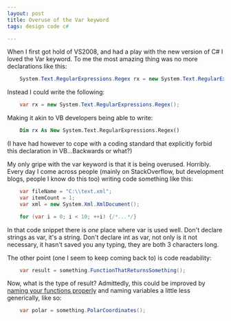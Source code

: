 ```yaml
---
layout: post
title: Overuse of the Var keyword
tags: design code c#

---
```


When I first got hold of VS2008, and had a play with the new version of C# I loved the Var keyword.  To me the most amazing thing was no more declarations like this:

```csharp
    System.Text.RegularExpressions.Regex rx = new System.Text.RegularExpressions.Regex();
```

Instead I could write the following:

```csharp
    var rx = new System.Text.RegularExpressions.Regex();
```

Making it akin to VB developers being able to write:

```vb
    Dim rx As New System.Text.RegularExpressions.Regex()
```

(I have had however to cope with a coding standard that explicitly forbid this declaration in VB...Backwards or what?)

My only gripe with the var keyword is that it is being overused. Horribly.  Every day I come across people (mainly on StackOverflow, but development blogs, people I know do this too) writing code something like this:

```csharp
    var fileName = "C:\\text.xml";
    var itemCount = 1;
    var xml = new System.Xml.XmlDocument();

    for (var i = 0; i < 10; ++i) {/*...*/}
```

In that code snippet there is *one* place where var is used well.  Don't declare strings as var, it's a string. Don't declare int as var, not only is it not necessary, it hasn't saved you any typing, they are both 3 characters long.

The other point (one I seem to keep coming back to) is code readability:

```csharp
    var result = something.FunctionThatReturnsSomething();
```

Now, what is the type of result?  Admittedly, this could be improved by [naming your functions properly][1] and naming variables a little less generically, like so:

```csharp
    var polar = something.PolarCoordinates();
```

[1]: /coming-from-something-as-opposed-to-going-to-something
